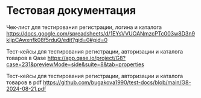 
# Тестовая документация

Чек-лист для тестирования регистрации, логина и каталога 
https://docs.google.com/spreadsheets/d/1EYsVVUOANmzcPTc003w8D3n9kljpCAwxnfk08f5rduQ/edit?gid=0#gid=0

Тест-кейсы для тестирования регистрации, авторизации и каталога товаров в Qase
https://app.qase.io/project/G8?case=231&previewMode=side&suite=8&tab=properties 

Тест-кейсы для тестирования регистрации, авторизации и каталога товаров в pdf 
https://github.com/bugakova1990/test-docs/blob/main/G8-2024-08-21.pdf
